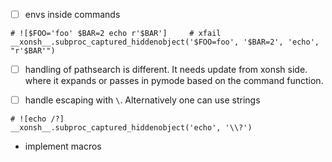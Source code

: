 - [ ] envs inside commands

```text
# ![$FOO='foo' $BAR=2 echo r'$BAR']     # xfail
__xonsh__.subproc_captured_hiddenobject('$FOO=foo', '$BAR=2', 'echo', "r'$BAR'")
```

- [ ] handling of pathsearch is different.
  It needs update from xonsh side. where it expands or passes in pymode based on the command function.

- [ ] handle escaping with `\`. Alternatively one can use strings

```
# ![echo /?]
__xonsh__.subproc_captured_hiddenobject('echo', '\\?')
```

- implement macros